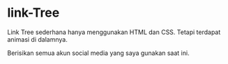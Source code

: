 # link-Tree
Link Tree sederhana hanya menggunakan HTML dan CSS. Tetapi terdapat animasi di dalamnya.

Berisikan semua akun social media yang saya gunakan saat ini.

